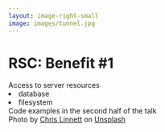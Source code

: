 ```yaml
---
layout: image-right-small
image: images/tunnel.jpg
---
```


<div class="ml-8">
<h1 class="h1-small">RSC: Benefit #1</h1>

<v-clicks >

<div class="my-4 pt-8"><span class="featured-2">Access to server resources</span></div>
<li class="ml-4">database</li>
<li class="ml-4">filesystem</li>

<div class="text-2xl italic mt-12">Code examples in the second half of the talk</div>

</v-clicks>
</div>

<Caption>Photo by <a href="https://unsplash.com/@chrislinnett?utm_source=unsplash&utm_medium=referral&utm_content=creditCopyText">Chris Linnett</a> on <a href="https://unsplash.com/photos/Dhd_fxTLbis?utm_source=unsplash&utm_medium=referral&utm_content=creditCopyText">Unsplash</a></Caption>